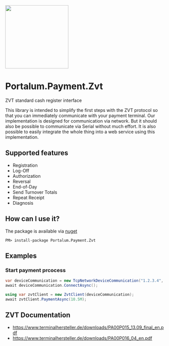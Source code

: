 <img src="https://raw.githubusercontent.com/Portalum/Portalum.Payment.Zvt/main/doc/logo.png" width="200">

# Portalum.Payment.Zvt
ZVT standard cash register interface

This library is intended to simplify the first steps with the ZVT protocol so that you can immediately communicate with your payment terminal.
Our implementation is designed for communication via network. But it should also be possible to communicate via Serial without much effort.
It is also possible to easily integrate the whole thing into a web service using this implementation.

## Supported features

- Registration
- Log-Off
- Authorization
- Reversal
- End-of-Day
- Send Turnover Totals
- Repeat Receipt
- Diagnosis

## How can I use it?
The package is available via [nuget](https://www.nuget.org/packages/Portalum.Payment.Zvt)
```
PM> install-package Portalum.Payment.Zvt
```

## Examples

### Start payment prcocess
```cs
var deviceCommunication = new TcpNetworkDeviceCommunication("1.2.3.4", port: 20007);
await deviceCommunication.ConnectAsync();

using var zvtClient = new ZvtClient(deviceCommunication);
await zvtClient.PaymentAsync(10.5M);
```

## ZVT Documentation
- https://www.terminalhersteller.de/downloads/PA00P015_13.09_final_en.pdf
- https://www.terminalhersteller.de/downloads/PA00P016_04_en.pdf
